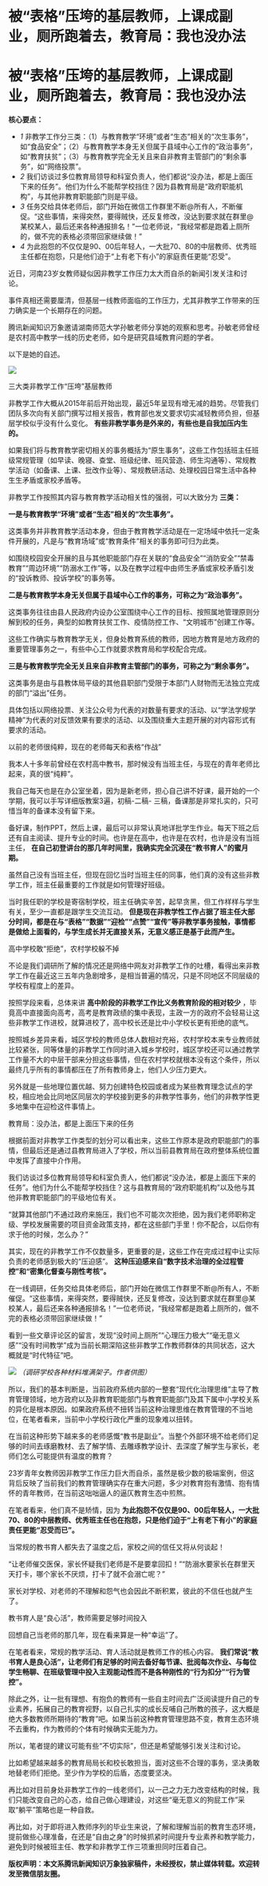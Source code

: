 # 被“表格”压垮的基层教师，上课成副业，厕所跑着去，教育局：我也没办法

# 被“表格”压垮的基层教师，上课成副业，厕所跑着去，教育局：我也没办法

**核心要点：**

  * _1_ 非教学工作分三类：（1）与教育教学“环境”或者“生态”相关的“次生事务”，如“食品安全”；（2）与教育教学本身无关但属于县域中心工作的“政治事务”，如“教育扶贫”；（3）与教育教学完全无关且来自非教育主管部门的“剩余事务”，如“网络投票”。
  * _2_ 我们访谈过多位教育局领导和科室负责人，他们都说“没办法，都是上面压下来的任务”。他们为什么不能帮学校挡住？因为县教育局是“政府职能机构”，与其他非教育职能部门则是平级。
  * _3_ 任务交给具体老师后，部门开始在微信工作群里不断@所有人，不断催促。“这些事情，来得突然，要得贼快，还反复修改，没达到要求就在群里@某校某人，最后还来各种通报排名！”一位老师说，“我经常都是跑着上厕所的，做不完的表格必须带回家继续做！”
  * _4_ 为此抱怨的不仅仅是90、00后年轻人，一大批70、80的中层教师、优秀班主任都在抱怨，只是他们迫于“上有老下有小”的家庭责任更能“忍受”。

近日，河南23岁女教师疑似因非教学工作压力太大而自杀的新闻引发关注和讨论。

事件真相还需要厘清，但基层一线教师面临的工作压力，尤其非教学工作带来的压力确实是一个长期存在的问题。

腾讯新闻知识万象邀请湖南师范大学孙敏老师分享她的观察和思考。孙敏老师曾经是农村高中教学一线的历史老师，如今是研究县域教育问题的学者。

以下是她的自述。

![](https://inews.gtimg.com/news_bt/Ozk4OpW45Ojg2BrTsIwoAmhxETpKwjRdoe8p4GW87NDZAAA/1000)

三大类非教学工作“压垮”基层教师

非教学工作大概从2015年前后开始出现，最近5年呈现有增无减的趋势。尽管我们团队多次向有关部门撰写过相关报告，教育部也发文要求切实减轻教师负担，但基层学校似乎没有什么变化。
**有些非教学事务是外来的，有些也是自我加压内生的。**

如果我们将与教育教学密切相关的事务概括为“原生事务”，这些工作包括班主任班级常规管理（如早读、晚寝、查堂、班级纪律、班风营造、师生沟通等）、常规教学活动（如备课、上课、批改作业等）、常规教研活动、处理校园日常生活中各种生生矛盾或家校矛盾等。

非教学工作按照其内容与教育教学活动相关性的强弱，可以大致分为 **三类：**

**一是与教育教学“环境”或者“生态”相关的“次生事务”。**

这类事务并非教育教学活动本身，但由于教育教学活动是在一定场域中依托一定条件开展的，凡是与“教育场域”或“教育条件”相关的事务即可归为此类。

如围绕校园安全开展的且与其他职能部门存在关联的“食品安全”“消防安全”“禁毒教育”“周边环境”“防溺水工作”等，以及在教学过程中由师生矛盾或家校矛盾引发的“投诉教师、投诉学校”的事务等。

**二是与教育教学本身无关但属于县域中心工作的事务，可称之为“政治事务”。**

这类事务往往由县人民政府内设办公室围绕中心工作的目标、按照属地管理原则分解到校的任务，典型的如教育扶贫工作、疫情防控工作、“文明城市”创建工作等。

这些工作确实与教育教学无关，但身处教育系统的教师，因地方教育是地方政府的重要管理事务之一，有些中心工作就要求教育局和学校配合完成。

**三是与教育教学完全无关且来自非教育主管部门的事务，可称之为“剩余事务”。**

这类事务是由与县教体局平级的其他县职部门受限于本部门人财物而无法独立完成的部门“溢出”任务。

具体包括以网络投票、关注公众号为代表的对数量有要求的活动、以“学法学规学精神”为代表的对反馈效果有要求的活动、以及围绕重大主题开展的对内容形式有要求的活动。

以前的老师很纯粹，现在的老师每天和表格“作战”

我本人十多年前曾经在农村高中教书，那时候没有当班主任，与现在的青年老师比起来，真的很“纯粹”。

我自己每天也是在办公室坐着，因为是新老师，担心自己讲不好课，最开始的一个学期，我可以手写详细版教案3遍，初稿-二稿-
三稿，备课那是非常扎实的，只可惜当年的备课本没有留下来。

备好课，制作PPT，然后上课，最后可以非常认真地详批学生作业。每天下班之后还有自主阅读、提升专业的时间。也许是在高中，也许是在农村，也许是没有当班主任，
**在自己初登讲台的那几年时间里，我确实完全沉浸在“教书育人”的蜜月期。**

虽然自己没有当班主任，但现在回忆当时当班主任的同事，他们真的没有这些非教学工作，班主任最重要的工作就是如何管理好班级。

当时我任职的学校是寄宿制学校，班主任确实辛苦，起早贪黑，但工作样样与学生有关，至少一直都是跟学生交流互动。
**但是现在非教学性工作占据了班主任大部分时间，都是在与“表格”“数据”“迎检”“点赞”“宣传”等非教学事务接触，事情都是做给上面看的，与学生成长并无直接关系，无意义感正是基于此而产生。**

高中学校敢“拒绝”，农村学校躲不掉

不论是我们调研所了解的情况还是网络中网友对非教学工作的吐槽，看得出来非教学工作在最近这三五年内急剧增多，是相当普遍的情况，只是不同地区不同层级的学校有程度上的差异。

按照学段来看，总体来讲 **高中阶段的非教学工作比义务教育阶段的相对较少**
，毕竟高中直接面向高考，高考是教育政绩的集中表现，主政一方的政府不会轻易让这些非教学工作进校，就算进校了，高中校长还是比中小学校长更有拒绝的底气。

按照城乡差异来看，城区学校的教师总体人数相对充裕，农村学校本来专业教师就比较紧张，同等体量的非教学工作同时进入城乡学校时，城区学校还可以通过教学工作量不大的中层干部来分担这些事情，但在农村学校就根本没有这个条件，所以最终几乎所有的事情都压在了所有教师身上，他们人少压力更大。

另外就是一些地理位置优越、努力创建特色校园或者成为某些教育理念试点的学校，相应地会比同地区同层次的学校接到更多的非教学性事务，他们的非教学性更多地集中在迎检这件事情上。

教育局：没办法，都是上面压下来的任务

根据前面对非教学工作类型的划分可以看出来，这些工作原本是政府职能部门的事情，但最后还是通过县教育局进入了学校，所以当前县教育局在政府整体系统位置中发挥了直接中介作用。

我们访谈过多位教育局领导和科室负责人，他们都说“没办法，都是上面压下来的任务”。他们为什么不能帮学校挡住？这与县教育局的“政府职能机构”以及他与其他非教育职能部门的平级地位有关。

“就算其他部门不通过政府来施压，我们也不可能次次拒绝，因为我们老师职称定级、学校发展需要的项目资金政策支持，都在这些部门手里！你不配合，以后你有求于他的时候，怎么办？”

其实，现在的非教学工作不仅数量多，更重要的是，这些工作在完成过程中让实际负责的老师感到极大的“压迫感”。
**这种压迫感来自“数字技术治理的全过程管控”和“密集化督查与刚性考核”。**

在一线调研，任务交给具体老师后，部门开始在微信工作群里不断@所有人，不断催促。“这些事情，来得突然，要得贼快，还反复修改，没达到要求就在群里@某校某人，最后还来各种通报排名！”一位老师说，“我经常都是跑着上厕所的，做不完的表格必须带回家继续做！”

看到一些文章评论区的留言，发现“没时间上厕所”“心理压力极大”“毫无意义感”“没有时间教学”成为当前长期深陷这些非教学工作教师群体的共同状态，这大概就是“时代特征”吧。

![](https://inews.gtimg.com/news_bt/OuSGHXHedY0wpKpwpGTN8n82ZcJve70ZlALuqhz6jM8aMAA/1000)
_（调研学校各种材料堆满架子。作者供图）_

所以，我们的基本判断是，当前政府系统内部的一整套“现代化治理思维”主导了教育管理领域，地方政府以及非教育职能部门与教育职能部门及其下属中小学校关系的异化是根本原因。如果政府系统不扭转当前这种治理思维在教育管理的不当地位，在笔者看来，当前中小学校行政化严重的现象难以扭转。

在当前这种形势下越来多的老师感慨“教书是副业”。当整个外部环境不给老师们足够的时间去琢磨教材、去了解学情、去雕琢教学设计、去深度了解学生与家长，老师们怎么可能提供有温度的教育？

23岁青年女教师因非教学工作压力巨大而自杀，虽然是极少数的极端案例，但这背后反映了当前我们的教育管理确实存在重大问题，多少对教育抱有激情、抱有情怀的青年教师，在当前这咄咄逼人的逼仄教育生态中煎熬。

在笔者看来，他们真不是矫情，因为
**为此抱怨不仅仅是90、00后年轻人，一大批70、80的中层教师、优秀班主任也在抱怨，只是他们迫于“上有老下有小”的家庭责任更能“忍受而已”。**

当常规的教书育人都失去了温度之后，家校之间的信任又将从何谈起！

“让老师催交医保，家长怀疑我们老师是不是要拿回扣！”“防溺水要家长在群里天天打卡，哪个家长不厌烦，打卡了就不会溺亡呢？”

家长对学校、对老师的不理解和怨气也会因此不断积累，彼此的不信任也就产生了。

教书育人是“良心活”，教师需要足够时间投入

回想自己当老师的那几年，现在看来算是一种“幸运”了。

在笔者看来，常规的教学活动、育人活动就是教师工作的核心内容。
**我们常说“教书育人是良心活”，让老师们有足够的时间去备好每节课、批阅每次作业、与每位学生畅聊、在班级管理中投入主观能动性而不是各种刚性的“行为扣分”“行为管控”。**

除此之外，让一批有理想、有抱负的教师有一些自主时间去广泛阅读提升自己的专业素养，拓展自己的教育视野，以自己扎实的成长反哺自己所教的孩子，这大概是绝大多数教师所期待的“教育”吧。如果当前这种教育管理思路不变，教育生态环境不去重构，作为教师的个体有时候确实无能为力。

所以，笔者提的建议可能有些“不切实际”，但还是希望能够引发关注和讨论。

比如希望越来越多的教育局局长和校长敢担当，面对这些不合理的事务，坚决勇敢地替老师们拒绝。至少作为学校的后盾，态度要坚决。

再比如对目前身处非教学工作的一线老师们，以一己之力无力改变结构的时候，我们只能改变自己的心态，给自己做心理建设，对这些“毫无意义的狗屁工作”采取“躺平”策略也是一种自救。

再比如，对于即将进入教师序列的毕业生来说，了解和理解当前的教育生态环境，提前做些心理准备，在还是“自由之身”的时候抓紧时间提升专业素养和教学能力，避免到时候被班主任、教学和非教学工作三项重担同时压着自己。

**版权声明：本文系腾讯新闻知识万象独家稿件，未经授权，禁止媒体转载。欢迎转发至微信朋友圈。**

